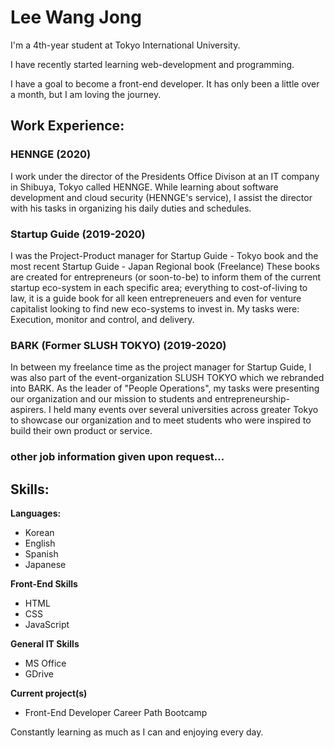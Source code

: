 # Lee Wang Jong
I'm a 4th-year student at Tokyo International University.

I have recently started learning web-development and programming.

I have a goal to become a front-end developer. It has only been a little over a month, but I am loving the journey.

## Work Experience:

### HENNGE (2020)
I work under the director of the Presidents Office Divison at an IT company in Shibuya, Tokyo called HENNGE.
While learning about software development and cloud security (HENNGE's service), I assist the director with his tasks in organizing his 
daily duties and schedules.

### Startup Guide (2019-2020)
I was the Project-Product manager for Startup Guide - Tokyo book and the most recent Startup Guide - Japan Regional book (Freelance)
These books are created for entrepreneurs (or soon-to-be) to inform them of the current startup eco-system in each specific area; everything to cost-of-living to law, 
it is a guide book for all keen entrepreneuers and even for venture capitalist looking to find new eco-systems to invest in.
My tasks were: Execution, monitor and control, and delivery. 

### BARK (Former SLUSH TOKYO) (2019-2020)
In between my freelance time as the project manager for Startup Guide, I was also part of the event-organization SLUSH TOKYO which we rebranded into BARK.
As the leader of "People Operations", my tasks were presenting our organization and our mission to students and entrepreneurship-aspirers. 
I held many events over several universities across greater Tokyo to showcase our organization and to meet students who were inspired to build their own product or service.

### other job information given upon request...

## Skills:

**Languages:**

* Korean
* English
* Spanish
* Japanese

**Front-End Skills**

* HTML
* CSS 
* JavaScript

**General IT Skills**
* MS Office
* GDrive

**Current project(s)**
* Front-End Developer Career Path Bootcamp


Constantly learning as much as I can and enjoying every day.
